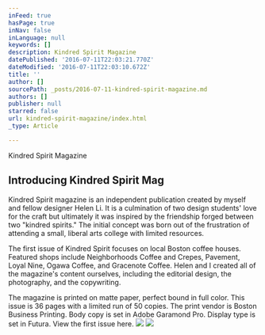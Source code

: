 ```yaml
---
inFeed: true
hasPage: true
inNav: false
inLanguage: null
keywords: []
description: Kindred Spirit Magazine
datePublished: '2016-07-11T22:03:21.770Z'
dateModified: '2016-07-11T22:03:10.672Z'
title: ''
author: []
sourcePath: _posts/2016-07-11-kindred-spirit-magazine.md
authors: []
publisher: null
starred: false
url: kindred-spirit-magazine/index.html
_type: Article

---
```

Kindred Spirit Magazine

## Introducing Kindred Spirit Mag 

Kindred Spirit magazine is an independent publication created by myself and fellow designer Helen Li. It is a culmination of two design students' love for the craft but ultimately it was inspired by the friendship forged between two "kindred spirits." The initial concept was born out of the frustration of attending a small, liberal arts college with limited resources. 

The first issue of Kindred Spirit focuses on local Boston coffee houses. Featured shops include Neighborhoods Coffee and Crepes, Pavement, Loyal Nine, Ogawa Coffee, and Gracenote Coffee. Helen and I created all of the magazine's content ourselves, including the editorial design, the photography, and the copywriting. 

The magazine is printed on matte paper, perfect bound in full color. This issue is 36 pages with a limited run of 50 copies. The print vendor is Boston Business Printing. Body copy is set in Adobe Garamond Pro. Display type is set in Futura. View the first issue here.
![](https://the-grid-user-content.s3-us-west-2.amazonaws.com/dc55f79e-0621-48d4-af83-8dd7cf5178e6.png)
![](https://the-grid-user-content.s3-us-west-2.amazonaws.com/cc3d2ce2-fe5a-400a-8179-21d80d960cee.png)